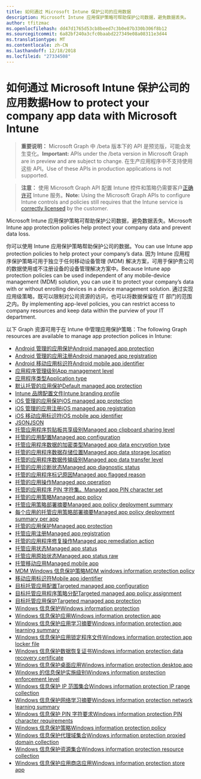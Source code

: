 ```yaml
---
title: 如何通过 Microsoft Intune 保护公司的应用数据
description: Microsoft Intune 应用保护策略可帮助保护公司数据，避免数据丢失。
author: tfitzmac
ms.openlocfilehash: dd47d1765d53cb8beed7c3b0e87b330b306f8b12
ms.sourcegitcommit: 6a82bf240a3cfc0baabd227349e08a08311e3d44
ms.translationtype: MT
ms.contentlocale: zh-CN
ms.lasthandoff: 12/18/2018
ms.locfileid: "27334508"
---
```

# <a name="how-to-protect-your-company-app-data-with-microsoft-intune"></a><span data-ttu-id="098ba-103">如何通过 Microsoft Intune 保护公司的应用数据</span><span class="sxs-lookup"><span data-stu-id="098ba-103">How to protect your company app data with Microsoft Intune</span></span>

> <span data-ttu-id="098ba-104">**重要说明：** Microsoft Graph 中 /beta 版本下的 API 是预览版，可能会发生变化。</span><span class="sxs-lookup"><span data-stu-id="098ba-104">**Important:** APIs under the /beta version in Microsoft Graph are in preview and are subject to change.</span></span> <span data-ttu-id="098ba-105">在生产应用程序中不支持使用这些 API。</span><span class="sxs-lookup"><span data-stu-id="098ba-105">Use of these APIs in production applications is not supported.</span></span>

> <span data-ttu-id="098ba-106">**注意：** 使用 Microsoft Graph API 配置 Intune 控件和策略仍需要客户[正确许可](https://www.microsoft.com/en-us/cloud-platform/microsoft-intune-pricing) Intune 服务。</span><span class="sxs-lookup"><span data-stu-id="098ba-106">**Note:** Using the Microsoft Graph APIs to configure Intune controls and policies still requires that the Intune service is [correctly licensed](https://www.microsoft.com/en-us/cloud-platform/microsoft-intune-pricing) by the customer.</span></span>

<span data-ttu-id="098ba-107">Microsoft Intune 应用保护策略可帮助保护公司数据，避免数据丢失。</span><span class="sxs-lookup"><span data-stu-id="098ba-107">Microsoft Intune app protection policies help protect your company data and prevent data loss.</span></span>

<span data-ttu-id="098ba-108">你可以使用 Intune 应用保护策略帮助保护公司的数据。</span><span class="sxs-lookup"><span data-stu-id="098ba-108">You can use Intune app protection policies to help protect your company’s data.</span></span> <span data-ttu-id="098ba-109">因为 Intune 应用程序保护策略可用于独立于任何移动设备管理 (MDM) 解决方案，可用于保护贵公司的数据使用或不注册设备的设备管理解决方案中。</span><span class="sxs-lookup"><span data-stu-id="098ba-109">Because Intune app protection policies can be used independent of any mobile-device management (MDM) solution, you can use it to protect your company’s data with or without enrolling devices in a device management solution.</span></span> <span data-ttu-id="098ba-110">通过实现应用级策略，既可以限制对公司资源的访问，也可以将数据保留在 IT 部门的范围之内。</span><span class="sxs-lookup"><span data-stu-id="098ba-110">By implementing app-level policies, you can restrict access to company resources and keep data within the purview of your IT department.</span></span>

<span data-ttu-id="098ba-111">以下 Graph 资源可用于在 Intune 中管理应用保护策略：</span><span class="sxs-lookup"><span data-stu-id="098ba-111">The following Graph resources are available to manage app protection polices in Intune:</span></span>

- [<span data-ttu-id="098ba-112">Android 管理的应用保护</span><span class="sxs-lookup"><span data-stu-id="098ba-112">Android managed app protection</span></span>](intune-mam-androidmanagedappprotection.md)
- [<span data-ttu-id="098ba-113">Android 管理的应用注册</span><span class="sxs-lookup"><span data-stu-id="098ba-113">Android managed app registration</span></span>](intune-mam-androidmanagedappregistration.md)
- [<span data-ttu-id="098ba-114">Android 移动应用标识符</span><span class="sxs-lookup"><span data-stu-id="098ba-114">Android mobile app identifier</span></span>](intune-mam-androidmobileappidentifier.md)
- [<span data-ttu-id="098ba-115">应用程序管理级别</span><span class="sxs-lookup"><span data-stu-id="098ba-115">App management level</span></span>](intune-mam-appmanagementlevel.md)
- [<span data-ttu-id="098ba-116">应用程序类型</span><span class="sxs-lookup"><span data-stu-id="098ba-116">Application type</span></span>](intune-wip-applicationtype.md)
- [<span data-ttu-id="098ba-117">默认托管的应用保护</span><span class="sxs-lookup"><span data-stu-id="098ba-117">Default managed app protection</span></span>](intune-mam-defaultmanagedappprotection.md)
- [<span data-ttu-id="098ba-118">Intune 品牌配置文件</span><span class="sxs-lookup"><span data-stu-id="098ba-118">Intune branding profile</span></span>](intune-wip-intunebrandingprofile.md)
- [<span data-ttu-id="098ba-119">iOS 管理的应用保护</span><span class="sxs-lookup"><span data-stu-id="098ba-119">iOS managed app protection</span></span>](intune-mam-iosmanagedappprotection.md)
- [<span data-ttu-id="098ba-120">iOS 管理的应用注册</span><span class="sxs-lookup"><span data-stu-id="098ba-120">iOS managed app registration</span></span>](intune-mam-iosmanagedappregistration.md)
- [<span data-ttu-id="098ba-121">iOS 移动应用标识符</span><span class="sxs-lookup"><span data-stu-id="098ba-121">iOS mobile app identifier</span></span>](intune-mam-iosmobileappidentifier.md)
- [<span data-ttu-id="098ba-122">JSON</span><span class="sxs-lookup"><span data-stu-id="098ba-122">JSON</span></span>](intune-mam-json.md)
- [<span data-ttu-id="098ba-123">托管应用程序剪贴板共享级别</span><span class="sxs-lookup"><span data-stu-id="098ba-123">Managed app clipboard sharing level</span></span>](intune-mam-managedappclipboardsharinglevel.md)
- [<span data-ttu-id="098ba-124">托管的应用配置</span><span class="sxs-lookup"><span data-stu-id="098ba-124">Managed app configuration</span></span>](intune-mam-managedappconfiguration.md)
- [<span data-ttu-id="098ba-125">托管应用程序数据的加密类型</span><span class="sxs-lookup"><span data-stu-id="098ba-125">Managed app data encryption type</span></span>](intune-mam-managedappdataencryptiontype.md)
- [<span data-ttu-id="098ba-126">托管的应用程序数据存储位置</span><span class="sxs-lookup"><span data-stu-id="098ba-126">Managed app data storage location</span></span>](intune-mam-managedappdatastoragelocation.md)
- [<span data-ttu-id="098ba-127">托管的应用程序数据传输级别</span><span class="sxs-lookup"><span data-stu-id="098ba-127">Managed app data transfer level</span></span>](intune-mam-managedappdatatransferlevel.md)
- [<span data-ttu-id="098ba-128">托管的应用诊断状态</span><span class="sxs-lookup"><span data-stu-id="098ba-128">Managed app diagnostic status</span></span>](intune-mam-managedappdiagnosticstatus.md)
- [<span data-ttu-id="098ba-129">托管的应用程序标记原因</span><span class="sxs-lookup"><span data-stu-id="098ba-129">Managed app flagged reason</span></span>](intune-mam-managedappflaggedreason.md)
- [<span data-ttu-id="098ba-130">托管的应用操作</span><span class="sxs-lookup"><span data-stu-id="098ba-130">Managed app operation</span></span>](intune-mam-managedappoperation.md)
- [<span data-ttu-id="098ba-131">托管的应用程序 PIN 字符集。</span><span class="sxs-lookup"><span data-stu-id="098ba-131">Managed app PIN character set</span></span>](intune-mam-managedapppincharacterset.md)
- [<span data-ttu-id="098ba-132">托管的应用策略</span><span class="sxs-lookup"><span data-stu-id="098ba-132">Managed app policy</span></span>](intune-mam-managedapppolicy.md)
- [<span data-ttu-id="098ba-133">托管应用策略部署摘要</span><span class="sxs-lookup"><span data-stu-id="098ba-133">Managed app policy deployment summary</span></span>](intune-mam-managedapppolicydeploymentsummary.md)
- [<span data-ttu-id="098ba-134">每个应用的托管应用策略部署摘要</span><span class="sxs-lookup"><span data-stu-id="098ba-134">Managed app policy deployment summary per app</span></span>](intune-mam-managedapppolicydeploymentsummaryperapp.md)
- [<span data-ttu-id="098ba-135">托管的应用保护</span><span class="sxs-lookup"><span data-stu-id="098ba-135">Managed app protection</span></span>](intune-mam-managedappprotection.md)
- [<span data-ttu-id="098ba-136">托管应用注册</span><span class="sxs-lookup"><span data-stu-id="098ba-136">Managed app registration</span></span>](intune-mam-managedappregistration.md)
- [<span data-ttu-id="098ba-137">托管的应用程序修复操作</span><span class="sxs-lookup"><span data-stu-id="098ba-137">Managed app remediation action</span></span>](intune-mam-managedappremediationaction.md)
- [<span data-ttu-id="098ba-138">托管应用状态</span><span class="sxs-lookup"><span data-stu-id="098ba-138">Managed app status</span></span>](intune-mam-managedappstatus.md)
- [<span data-ttu-id="098ba-139">托管应用原始状态</span><span class="sxs-lookup"><span data-stu-id="098ba-139">Managed app status raw</span></span>](intune-mam-managedappstatusraw.md)
- [<span data-ttu-id="098ba-140">托管移动应用</span><span class="sxs-lookup"><span data-stu-id="098ba-140">Managed mobile app</span></span>](intune-mam-managedmobileapp.md)
- [<span data-ttu-id="098ba-141">MDM Windows 信息保护策略</span><span class="sxs-lookup"><span data-stu-id="098ba-141">MDM windows information protection policy</span></span>](intune-mam-mdmwindowsinformationprotectionpolicy.md)
- [<span data-ttu-id="098ba-142">移动应用标识符</span><span class="sxs-lookup"><span data-stu-id="098ba-142">Mobile app identifier</span></span>](intune-mam-mobileappidentifier.md)
- [<span data-ttu-id="098ba-143">目标托管应用配置</span><span class="sxs-lookup"><span data-stu-id="098ba-143">Targeted managed app configuration</span></span>](intune-mam-targetedmanagedappconfiguration.md)
- [<span data-ttu-id="098ba-144">目标托管应用程序策略分配</span><span class="sxs-lookup"><span data-stu-id="098ba-144">Targeted managed app policy assignment</span></span>](intune-mam-targetedmanagedapppolicyassignment.md)
- [<span data-ttu-id="098ba-145">目标托管应用保护</span><span class="sxs-lookup"><span data-stu-id="098ba-145">Targeted managed app protection</span></span>](intune-mam-targetedmanagedappprotection.md)
- [<span data-ttu-id="098ba-146">Windows 信息保护</span><span class="sxs-lookup"><span data-stu-id="098ba-146">Windows information protection</span></span>](intune-mam-windowsinformationprotection.md)
- [<span data-ttu-id="098ba-147">Windows 信息保护应用</span><span class="sxs-lookup"><span data-stu-id="098ba-147">Windows information protection app</span></span>](intune-mam-windowsinformationprotectionapp.md)
- [<span data-ttu-id="098ba-148">Windows 信息保护应用学习摘要</span><span class="sxs-lookup"><span data-stu-id="098ba-148">Windows information protection app learning summary</span></span>](intune-wip-windowsinformationprotectionapplearningsummary.md)
- [<span data-ttu-id="098ba-149">Windows 信息保护应用锁定程序文件</span><span class="sxs-lookup"><span data-stu-id="098ba-149">Windows information protection app locker file</span></span>](intune-mam-windowsinformationprotectionapplockerfile.md)
- [<span data-ttu-id="098ba-150">Windows 信息保护数据恢复证书</span><span class="sxs-lookup"><span data-stu-id="098ba-150">Windows information protection data recovery certificate</span></span>](intune-mam-windowsinformationprotectiondatarecoverycertificate.md)
- [<span data-ttu-id="098ba-151">Windows 信息保护桌面应用</span><span class="sxs-lookup"><span data-stu-id="098ba-151">Windows information protection desktop app</span></span>](intune-mam-windowsinformationprotectiondesktopapp.md)
- [<span data-ttu-id="098ba-152">Windows 的信息保护实施级别</span><span class="sxs-lookup"><span data-stu-id="098ba-152">Windows information protection enforcement level</span></span>](intune-mam-windowsinformationprotectionenforcementlevel.md)
- [<span data-ttu-id="098ba-153">Windows 信息保护 IP 范围集合</span><span class="sxs-lookup"><span data-stu-id="098ba-153">Windows information protection IP range collection</span></span>](intune-mam-windowsinformationprotectioniprangecollection.md)
- [<span data-ttu-id="098ba-154">Windows 信息保护网络学习摘要</span><span class="sxs-lookup"><span data-stu-id="098ba-154">Windows information protection network learning summary</span></span>](intune-wip-windowsinformationprotectionnetworklearningsummary.md)
- [<span data-ttu-id="098ba-155">Windows 信息保护 PIN 字符要求</span><span class="sxs-lookup"><span data-stu-id="098ba-155">Windows information protection PIN character requirements</span></span>](intune-mam-windowsinformationprotectionpincharacterrequirements.md)
- [<span data-ttu-id="098ba-156">Windows 信息保护策略</span><span class="sxs-lookup"><span data-stu-id="098ba-156">Windows information protection policy</span></span>](intune-mam-windowsinformationprotectionpolicy.md)
- [<span data-ttu-id="098ba-157">Windows 信息保护代理域集合</span><span class="sxs-lookup"><span data-stu-id="098ba-157">Windows information protection proxied domain collection</span></span>](intune-mam-windowsinformationprotectionproxieddomaincollection.md)
- [<span data-ttu-id="098ba-158">Windows 信息保护资源集合</span><span class="sxs-lookup"><span data-stu-id="098ba-158">Windows information protection resource collection</span></span>](intune-mam-windowsinformationprotectionresourcecollection.md)
- [<span data-ttu-id="098ba-159">Windows 信息保护应用商店应用</span><span class="sxs-lookup"><span data-stu-id="098ba-159">Windows information protection store app</span></span>](intune-mam-windowsinformationprotectionstoreapp.md)
